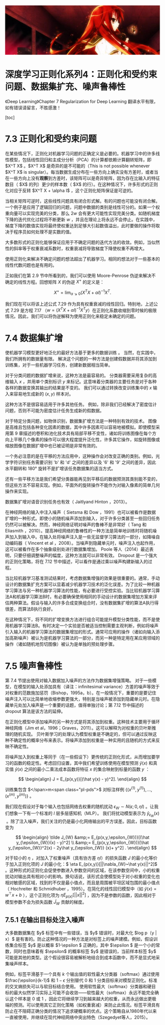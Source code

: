 [![header](../../../assets/header31.jpg)](https://yuenshome.github.io)

<script type="text/javascript" async src="https://cdn.mathjax.org/mathjax/latest/MathJax.js?config=TeX-MML-AM_CHTML"> </script>

# 深度学习正则化系列4：正则化和受约束问题、数据集扩充、噪声鲁棒性

《Deep Learning》Chapter 7
Regularization for Deep Learning
翻译水平有限，如有错误请留言，不胜感激！

[toc]
<h1>7.3 正则化和受约束问题</h1>
在某些情况下，正则化对机器学习问题的正确定义是必要的。机器学习中的许多线性模型，包括线性回归和主成分分析（PCA）的计算都依赖计算翻转矩阵，即 $X^T X$ 。$X^T X$ 是奇异的是不可能的（This is not possible whenever $X^T X$ is singular）。每当数据生成分布在一些方向上确实没有方差时，或者当在一些方向上没有<strong>观察</strong>到方差时，该矩阵可以是奇异矩阵，因为存在比输入的特征数目（ $X$ 的列）更少的样本数（ $X$ 的行）。在这种情况下，许多形式的正则化对应于反转 $X^T X + \alpha I$ ，这个正则化矩阵保证是可逆的。

<!--more-->

当相关矩阵可逆时，这些线性问题具有闭合形式解。有的问题也可能没有闭合解。一个例子是应用了逻辑回归的问题，问题中数据的类别是线性可分的。如果一个权重向量可以实现完美的分类，那么 $2w$ 会有更大可能性实现完美分类。如随机梯度下降的迭代优化过程将不断更新 $w$ ，并且在理论上将永远不会停止。在实践中，梯度下降的数值实现将最终使权重达到足够大引起数值溢出，此时要做的操作将取决于程序员如何处理不是实数的值。

大多数形式的正则化能够保证应用于不确定问题的迭代方法的收敛。例如，当似然性的斜率等于权重衰减系数时，权重衰减将导致梯度下降使权重不再增大。

使用正则化来解决不确定问题的想法超出了机器学习。相同的想法对于一些基本的线性代数问题也是有用的。

正如我们在第 2.9 节中所看到的，我们可以使用 Moore-Penrose 伪逆来解决不确定的线性方程。回想矩阵 $X$ 的伪逆 $X^+$ 的定义是：

$$
X^+ = \lim_{\alpha \searrow 0} (X^T X + \alpha I)^{-1} X^T.
$$

我们现在可以将该上述公式 7.29 作为具有权重衰减的线性回归。特别地，上述公式 7.29 是方程 7.17 （$w = (X^TX + \alpha I)^{-1}X^Ty$）在正则化系数收缩到零时候的极限情况。因此，我们可以将伪逆解释为使用正则化来稳定未确定的问题。
<h1>7.4 数据集扩增</h1>
使机器学习模型更好地泛化的最好方法基于更多的数据训练 。 当然，在实践中，我们所拥有的数据量有限。 解决这个问题的一种方法是创建假数据并将其添加到训练集，对于一些机器学习任务，创建新数据相当简单。

对于分类问题的数据扩增来说，这种方法是最容易的。 分类器需要采用复杂的高维输入 $x$ ，并用单个类别标识 $y$ 来标记。这意味着分类器的主要任务是对于各种各样的数据变换其输出的结果是不变的。 我们可以通过转换改变训练集中的 $x$ 输入来容易地生成新的 $(x, y)$ 样本对。

这种方法不是很容易适用于许多其他任务。 例如，除非我们已经解决了密度估计问题，否则不可能为密度估计任务生成新的假数据。

对于特定分类问题，如物体识别，数据集扩增方法是一种特别有效的技术。 图像是高维且包括各种变化因素的数据，其中许多因素可以容易地被模拟。即使模型采用第 9 章描述的卷积和池化技术具有局部平移不变性，诸如将训练图像在每个方向上平移几个像素的操作可以很大程度提升泛化性，许多其它操作，如旋转图像或缩放图像在数据扩增中也已被证明是非常有效的。

一个务必注意的是在平移的方法应用中，这种操作会对改变正确的类别。例如，光学字符识别任务需要识别 'b' 和 'd' 之间的差异以及 '6' 和 '9' 之间的差异，因此水平翻转和 180° 旋转不是扩增该任务数据集的适当方式。

还有一些平移方法是我们希望分类器能再见到平移后的数据预测其类别能不变的，但这些方法不容易实现。例如，平面外的旋转操作不能作为对输入像素的简单几何操作来实现。

数据集扩增对语音识别任务也有效（ Jaitlyand Hinton ，2013）。

在神经网络的输入中注入噪声（ Sietsma 和 Dow ，1991）也可以被看作是数据扩增的一种形式。即使小的随机噪声添加到输入，对于许多分类甚至一些回归任务仍然可以被解决。然而，神经网络证明对噪声的鲁棒不是非常好（ Tang 和 Eliasmith ，2010）。提高神经网络的鲁棒性的一种方法是简单地训练时将随机噪声加入到输入中。在输入处将噪声注入是一些无监督学习算法的一部分，如降噪自动编码器（ Vincent et al ，2008）。当噪声到隐藏单元时，噪声注入也起作用，这可以被看作在多个抽象级别处进行数据集增加。 Poole 等人（2014）最近表明，只要仔细调整噪声的幅度，这种方法就可以非常有效。 Dropout 是一个强大的正则化策略，将在 7.12 节中描述，可以看作是通过乘以噪声构建新输入的过程。

当比较机器学习基准测试结果时，考虑数据集增强的效果是很重要的。通常，手动设计的数据集扩充方案可以显着减少机器学习技术的泛化误差。为了比较一种机器学习算法与另一种机器学习算法的性能，有必要进行受控实验。当比较机器学习算法A和机器学习算法B时，有必要确保使用相同的手动设计的数据集增加方案来评估两种算法。假设与输入的许多合成变换组合时，没有数据集扩增的算法A执行得很差，而算法B执行良好。

在这种情况下，将不同的扩增变换方法进行组合可能提升模型分类性能，而不是使用机器学习算法B。有时决定一个实验是否被适当控制需要主观判断，例如将噪声引入输入的机器学习算法的数据集增加的形式。通常可应用的操作（诸如向输入添加高斯噪声）被认为是机器学习算法的一部分，而另一种是特定用在某应用领域的操作（诸如随机地剪切图像）被认为是单独的预处理步骤。
<h1>7.5 噪声鲁棒性</h1>
第 7.4 节提出使用对输入数据加入噪声的方法作为数据集增强策略。 对于一些模型，在模型的输入处添加具有（译注：inﬁnitesimal variance）方差的噪声等效于对权重的范数施加惩罚（Bishop，1995a，b）。在一般情况下，重要的是要记住噪声注入可以比简单地收缩参数更强大，特别是当噪声被添加到隐藏单元时。在隐藏单元处加入噪声是一个重要的话题，值得单独讨论；第 7.12 节中描述的 dropout 算法是该方法的延伸。

在正则化模型中添加噪声的另一种方式是将其添加到权重。这种技术主要用于循环神经网络（Jim et al，1996；Graves，2011）。这可以解释为对权重的贝叶斯推理的随机实现。 贝叶斯学习的处理认为模型权重是不确定的，但可以通过反映这种不确定性的概率分布来表示。将噪声添加到权重是一种实用的且随机的方式来反映不确定性。

将噪声加入到权重上等同于（在一些假设下）更传统的正则化形式，从而增加要学习的函数的稳定性。考虑回归设置，其中我们希望训练使用在模型预测 $\hat{y}(x)$ 和真实值 $\hat{y}(x)$ 之间的最小二乘法成本函数将特征 $x$ 的集合映射到标量的函数 $y$ ：

$$
\begin{align}
J = E_{p(x,y)}[(\hat y(x) - y)^2].
\end{align}
$$

训练集包含 <span class="pl-s"><span class="pl-pds">$</span>m<span class="pl-pds">$ </span></span>对标注样例 <span class="pl-s"><span class="pl-pds">$\{(x^{(1)}, y^{(1)}),\dots,(x^{(m)}, y^{(m)})\}$</span><span class="pl-pds"> 。</span></span>

我们现在假设对于每个输入也包括网络去权重的随机扰动 $\epsilon _W \sim N(\epsilon;0, \eta I )$ 。让我们想象一下有一个标准的 $l$ 层多层感知机（MLP）。 我们将扰动模型表示为 $\hat{y}_{\epsilon_W} (x)$  。除了注入噪声，我们关注的仍是最小化网络输出的平方误差。因此，目标函数变为

$$
\begin{align}
\tilde J_{W}
&amp;= E_{p(x,y,\epsilon_{W})}[(\hat y_{\epsilon_{W}}(x) - y)^2] \\
&amp;= E_{p(x,y,\epsilon_{W})}[\hat y_{\epsilon_{W}}^2(x) - 2y\hat y_{\epsilon_{W}} (x)+ y^2] .
\end{align}
$$

对于较小的 $\eta$ ，对加入了权重噪声（具有协方差 $\eta I$）的损失函数 $J$ 的最小化等价于加入正则化项的 $J$ 的最小化：$ \eta E_{p(x,y)}[||\nabla_{W}~\hat y(x)||^2]$ 。这种形式的正则化会促使参数进入参数空间的区域，在该参数空间中，小的权重扰动对输出具有相对小的影响。换句话说，该形式会使模型处于对小权重的变化也相对敏感的区域，找到的不仅是最小值点，而且是周围被平坦区域包围的最小值点（ Hochreiter 和 Schmidhuber ，1995）。在简化的线性回归模型中（如 $\hat{y}(x) = w^\top x + b$ ），这个正则化项为 $\eta E_{p(x)}[||x||^2]$ ，因为不是参数的函数，因此相对于模型参数不会为损失函数 $\widetilde{J}_W$ 贡献的梯度。
<h2>7.5.1 在输出目标处注入噪声</h2>
大多数数据集在 $y$ 标签中有一些错误，当 $y$ 错误时，对最大化 $log p（y | x）$ 是有害的。防止这种情况的一种方法是对标签上的噪声建模。例如，假设训练集合标签 $y$ 是以概率 $1-\epsilon $ 正确的，其中 $\epsilon $ 是一个小的常数，同时也意味着有 $\epsilon$ 的概率标签 $y$ 是错误的，当前样本标签 $y$ 可能是其他的类型。这个假设很容易被解析地结合到成本函数中，而不是显式地采集噪声样本。

例如，标签平滑基于一个具有 $k$ 个输出值的软性最大分类器（softmax）通过使用 $\frac{\epsilon}{k-1}$ 和 $1-\epsilon$ 分别替代 $0$ 和 $1$ 分类目标来对模型正则化。标准的交叉熵损失可以与软目标结合使用。 使用软性最大（softmax）分类器和硬目标的最大似然学习实际上可能不会收敛——软性最大（softmax）永远不能完全确认这个样本是 $0$ 或 $1$ ，因此它将继续学习到越来越大的权重，从而永远做出更极端的预测。可以使用其它正则化策略（如权重衰减）来防止此情况。标签平滑具有防止在不阻碍正确分类的情况下追求硬概率的优点。这个策略自从1980年代以来一直被使用，并继续在现代神经网络中突出特色（Szegedyet等人，2015）。
